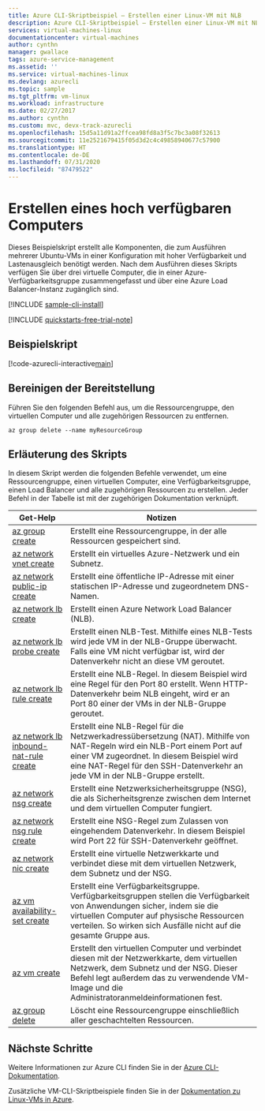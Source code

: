 ```yaml
---
title: Azure CLI-Skriptbeispiel – Erstellen einer Linux-VM mit NLB
description: Azure CLI-Skriptbeispiel – Erstellen einer Linux-VM mit NLB
services: virtual-machines-linux
documentationcenter: virtual-machines
author: cynthn
manager: gwallace
tags: azure-service-management
ms.assetid: ''
ms.service: virtual-machines-linux
ms.devlang: azurecli
ms.topic: sample
ms.tgt_pltfrm: vm-linux
ms.workload: infrastructure
ms.date: 02/27/2017
ms.author: cynthn
ms.custom: mvc, devx-track-azurecli
ms.openlocfilehash: 15d5a11d91a2ffcea98fd8a3f5c7bc3a08f32613
ms.sourcegitcommit: 11e2521679415f05d3d2c4c49858940677c57900
ms.translationtype: HT
ms.contentlocale: de-DE
ms.lasthandoff: 07/31/2020
ms.locfileid: "87479522"
---
```

# <a name="create-a-highly-available-vm"></a>Erstellen eines hoch verfügbaren Computers

Dieses Beispielskript erstellt alle Komponenten, die zum Ausführen mehrerer Ubuntu-VMs in einer Konfiguration mit hoher Verfügbarkeit und Lastenausgleich benötigt werden. Nach dem Ausführen dieses Skripts verfügen Sie über drei virtuelle Computer, die in einer Azure-Verfügbarkeitsgruppe zusammengefasst und über eine Azure Load Balancer-Instanz zugänglich sind.

[!INCLUDE [sample-cli-install](../../../includes/sample-cli-install.md)]

[!INCLUDE [quickstarts-free-trial-note](../../../includes/quickstarts-free-trial-note.md)]

## <a name="sample-script"></a>Beispielskript

[!code-azurecli-interactive[main](../../../cli_scripts/virtual-machine/create-vm-nlb/create-vm-nlb.sh "Quick Create VM")]

## <a name="clean-up-deployment"></a>Bereinigen der Bereitstellung

Führen Sie den folgenden Befehl aus, um die Ressourcengruppe, den virtuellen Computer und alle zugehörigen Ressourcen zu entfernen.

```azurecli-interactive
az group delete --name myResourceGroup
```

## <a name="script-explanation"></a>Erläuterung des Skripts

In diesem Skript werden die folgenden Befehle verwendet, um eine Ressourcengruppe, einen virtuellen Computer, eine Verfügbarkeitsgruppe, einen Load Balancer und alle zugehörigen Ressourcen zu erstellen. Jeder Befehl in der Tabelle ist mit der zugehörigen Dokumentation verknüpft.

| Get-Help | Notizen |
|---|---|
| [az group create](/cli/azure/group) | Erstellt eine Ressourcengruppe, in der alle Ressourcen gespeichert sind. |
| [az network vnet create](/cli/azure/network/vnet) | Erstellt ein virtuelles Azure-Netzwerk und ein Subnetz. |
| [az network public-ip create](/cli/azure/network/public-ip) | Erstellt eine öffentliche IP-Adresse mit einer statischen IP-Adresse und zugeordnetem DNS-Namen. |
| [az network lb create](/cli/azure/network/lb) | Erstellt einen Azure Network Load Balancer (NLB). |
| [az network lb probe create](/cli/azure/network/lb/probe) | Erstellt einen NLB-Test. Mithilfe eines NLB-Tests wird jede VM in der NLB-Gruppe überwacht. Falls eine VM nicht verfügbar ist, wird der Datenverkehr nicht an diese VM geroutet. |
| [az network lb rule create](/cli/azure/network/lb/rule) | Erstellt eine NLB-Regel. In diesem Beispiel wird eine Regel für den Port 80 erstellt. Wenn HTTP-Datenverkehr beim NLB eingeht, wird er an Port 80 einer der VMs in der NLB-Gruppe geroutet. |
| [az network lb inbound-nat-rule create](/cli/azure/network/lb/inbound-nat-rule) | Erstellt eine NLB-Regel für die Netzwerkadressübersetzung (NAT).  Mithilfe von NAT-Regeln wird ein NLB-Port einem Port auf einer VM zugeordnet. In diesem Beispiel wird eine NAT-Regel für den SSH-Datenverkehr an jede VM in der NLB-Gruppe erstellt.  |
| [az network nsg create](/cli/azure/network/nsg) | Erstellt eine Netzwerksicherheitsgruppe (NSG), die als Sicherheitsgrenze zwischen dem Internet und dem virtuellen Computer fungiert. |
| [az network nsg rule create](/cli/azure/network/nsg/rule) | Erstellt eine NSG-Regel zum Zulassen von eingehendem Datenverkehr. In diesem Beispiel wird Port 22 für SSH-Datenverkehr geöffnet. |
| [az network nic create](/cli/azure/network/nic) | Erstellt eine virtuelle Netzwerkkarte und verbindet diese mit dem virtuellen Netzwerk, dem Subnetz und der NSG. |
| [az vm availability-set create](/cli/azure/network/lb/rule) | Erstellt eine Verfügbarkeitsgruppe. Verfügbarkeitsgruppen stellen die Verfügbarkeit von Anwendungen sicher, indem sie die virtuellen Computer auf physische Ressourcen verteilen. So wirken sich Ausfälle nicht auf die gesamte Gruppe aus. |
| [az vm create](/cli/azure/vm/availability-set) | Erstellt den virtuellen Computer und verbindet diesen mit der Netzwerkkarte, dem virtuellen Netzwerk, dem Subnetz und der NSG. Dieser Befehl legt außerdem das zu verwendende VM-Image und die Administratoranmeldeinformationen fest.  |
| [az group delete](/cli/azure/vm/extension) | Löscht eine Ressourcengruppe einschließlich aller geschachtelten Ressourcen. |

## <a name="next-steps"></a>Nächste Schritte

Weitere Informationen zur Azure CLI finden Sie in der [Azure CLI-Dokumentation](/cli/azure).

Zusätzliche VM-CLI-Skriptbeispiele finden Sie in der [Dokumentation zu Linux-VMs in Azure](../linux/cli-samples.md?toc=%2fazure%2fvirtual-machines%2flinux%2ftoc.json).
